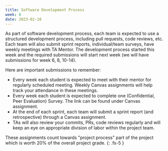 ```yaml
---
title: Software Development Process  
week: 6
date: 2023-02-10
---
```

As part of software development process, each team is expected to use a structured development process, including pull requests, code reviews, etc. Each team will also submit sprint reports, individual/team surveys, have weekly meetings with TA Mentor. The development process started this week and the required submissions will start next week (we will have submissions for week 6, 8, 10-14). 

Here are important submissions to remember:
* Every week each student is expected to meet with their mentor for regularly scheduled meeting. Weekly Canvas assignments will help track your attendance in these meetings.
* Every week each student is expected to complete one (Confidential, Peer Evaluation) Survey. The link can be found under Canvas assignment. 
* At the end of each sprint, each team will submit a sprint report (and retrospective) through a Canvas assignment.
* TAs will also review your commits, PRs, code reviews regularly and will keep an eye on appropriate division of labor within the project team.

These assignments count towards "project process" part of the project which is worth 20% of the overall project grade. 
{: .fs-5 }
